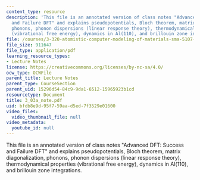 ```yaml
---
content_type: resource
description: 'This file is an annotated version of class notes "Advanced DFT: Success
  and Failure DFT" and explains pseudopotentials, Bloch theorem, matrix diagonalization,
  phonons, phonon dispersions (linear response theory), thermodynamical properties
  (vibrational free energy), dynamics in Al(110), and brillouin zone integrations.'
file: /courses/3-320-atomistic-computer-modeling-of-materials-sma-5107-spring-2005/bfdb8e9d95f759aad5ed7f3529e01600_3_03a_note.pdf
file_size: 911647
file_type: application/pdf
learning_resource_types:
- Lecture Notes
license: https://creativecommons.org/licenses/by-nc-sa/4.0/
ocw_type: OCWFile
parent_title: Lecture Notes
parent_type: CourseSection
parent_uid: 15296d54-84c9-9da1-6512-15965923b1cd
resourcetype: Document
title: 3_03a_note.pdf
uid: bfdb8e9d-95f7-59aa-d5ed-7f3529e01600
video_files:
  video_thumbnail_file: null
video_metadata:
  youtube_id: null
---
```

This file is an annotated version of class notes "Advanced DFT: Success and Failure DFT" and explains pseudopotentials, Bloch theorem, matrix diagonalization, phonons, phonon dispersions (linear response theory), thermodynamical properties (vibrational free energy), dynamics in Al(110), and brillouin zone integrations.